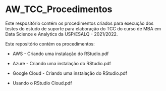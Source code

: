 # AW_TCC_Procedimentos

Este respositório contém os procedimentos criados para execução dos testes do estudo de suporte para elaboração do TCC do curso de MBA em Data Science e Analytics da USP/ESALQ - 2021/2022.

Este repositório contém os procedimentos:

- AWS - Criando uma instalação do RStudio.pdf

- Azure - Criando uma instalação do RStudio.pdf

- Google Cloud - Criando uma instalação do RStudio.pdf

- Usando o RStudio Cloud.pdf

